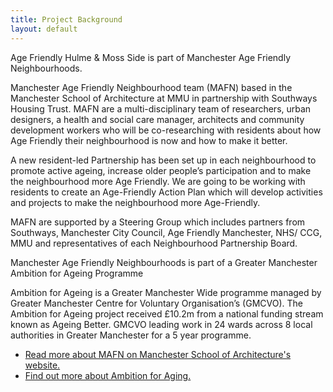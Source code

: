 ```yaml
---
title: Project Background
layout: default
---
```


Age Friendly Hulme &amp; Moss Side is part of Manchester Age Friendly Neighbourhoods.

Manchester Age Friendly Neighbourhood team (MAFN) based in the Manchester School of Architecture at MMU in partnership with Southways Housing Trust. MAFN are a multi-disciplinary team of researchers, urban designers, a health and social care manager, architects and community development workers who will be co-researching with residents about how Age Friendly their neighbourhood is now and how to make it better.

A new resident-led Partnership has been set up in each neighbourhood to promote active ageing, increase older people’s participation and to make the neighbourhood more Age Friendly. We are going to be working with residents to create an Age-Friendly Action Plan which will develop activities and projects to make the neighbourhood more Age-Friendly.

MAFN are supported by a Steering Group which includes partners from Southways, Manchester City Council, Age Friendly Manchester, NHS/ CCG, MMU and representatives of each Neighbourhood Partnership Board.

Manchester Age Friendly Neighbourhoods is part of a Greater Manchester Ambition for Ageing Programme

Ambition for Ageing is a Greater Manchester Wide programme managed by Greater Manchester Centre for Voluntary Organisation’s (GMCVO). The Ambition for Ageing project received £10.2m from a national funding stream known as Ageing Better. GMCVO leading  work in 24 wards across 8 local authorities in Greater Manchester for a 5 year programme.

 * [Read more about MAFN on Manchester School of Architecture's website.](http://www.msa.ac.uk/mafn/)
 * [Find out more about Ambition for Aging.](http://www.ambitionforageing.org.uk/)
